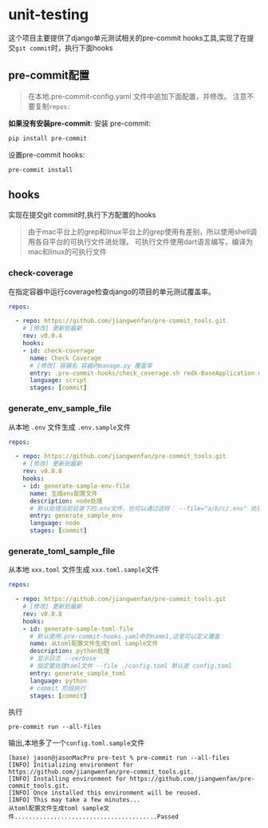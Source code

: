 # unit-testing
这个项目主要提供了django单元测试相关的pre-commit hooks工具,实现了在提交`git commit`时，执行下面hooks

## pre-commit配置

> 在本地.pre-commit-config.yaml 文件中追加下面配置，并修改。
> 注意不要复制`repos:`


**如果没有安装pre-commit**:
安装 pre-commit:
```bash
pip install pre-commit
```
设置pre-commit hooks:
```bash
pre-commit install
```

## hooks
实现在提交git commit时,执行下方配置的hooks
> 由于mac平台上的grep和linux平台上的grep使用有差别，所以使用shell调用各自平台的可执行文件进处理。
> 可执行文件使用dart语言编写，编译为mac和linux的可执行文件
### check-coverage
在指定容器中运行coverage检查django的项目的单元测试覆盖率。
```yaml
repos:

  - repo: https://github.com/jiangwenfan/pre-commit_tools.git
    # [修改] 更新到最新
    rev: v0.0.4
    hooks:
    - id: check-coverage
      name: Check Coverage
      # [修改] 容器名 容器内manage.py 覆盖率
      entry: .pre-commit-hooks/check_coverage.sh redk-BaseApplication manage.py 90
      language: script
      stages: [commit]
```
### generate_env_sample_file
从本地 `.env` 文件生成 `.env.sample`文件
```yaml
repos:

  - repo: https://github.com/jiangwenfan/pre-commit_tools.git
    # [修改] 更新到最新
    rev: v0.0.8
    hooks:
    - id: generate-sample-env-file
      name: 生成env配置文件
      description: node处理
      # 默认处理当前目录下的.env文件，也可以通过这样： --file="a/b/c/.env" 处理指定目录的.env文件
      entry: generate_sample_env
      language: node
      stages: [commit]
```

### generate_toml_sample_file
从本地 `xxx.toml` 文件生成 `xxx.toml.sample`文件
```yaml
repos:

  - repo: https://github.com/jiangwenfan/pre-commit_tools.git
    # [修改] 更新到最新
    rev: v0.0.8
    hooks:
    - id: generate-sample-toml-file
      # 默认使用.pre-commit-hooks.yaml中的name1,这里可以定义覆盖
      name: 从toml配置文件生成toml sample文件
      description: python处理
      # 显示日志 --verbose
      # 指定要处理toml文件 --file ./config.toml 默认是 config.toml
      entry: generate_sample_toml
      language: python
      # commit 阶段执行
      stages: [commit]
```
执行
```
pre-commit run --all-files
```
输出,本地多了一个`config.toml.sample`文件
```
(base) jason@jasonMacPro pre-test % pre-commit run --all-files
[INFO] Initializing environment for https://github.com/jiangwenfan/pre-commit_tools.git.
[INFO] Installing environment for https://github.com/jiangwenfan/pre-commit_tools.git.
[INFO] Once installed this environment will be reused.
[INFO] This may take a few minutes...
从toml配置文件生成toml sample文件........................................Passed
```